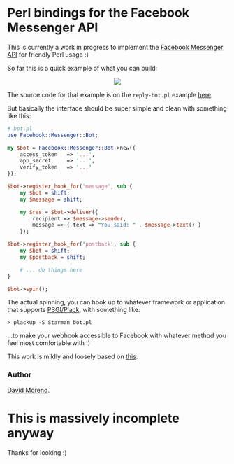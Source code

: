 # Perl bindings for the Facebook Messenger API

This is currently a work in progress to implement the [Facebook Messenger
API](https://developers.facebook.com/docs/messenger-platform) for friendly Perl usage :)

So far this is a quick example of what you can build:

<p align="center">
    <img src="https://github.com/damog/facebook-messenger-perl/blob/master/media/sample-01.gif?raw=true">
</p>

The source code for that example is on the `reply-bot.pl` example [here](https://github.com/damog/facebook-messenger-perl/blob/master/examples/reply-bot.pl).

But basically the interface should be super simple and clean with something like this:

```perl
# bot.pl
use Facebook::Messenger::Bot;

my $bot = Facebook::Messenger::Bot->new({
	access_token   => '...',
	app_secret     => '...',
	verify_token   => '...'
});

$bot->register_hook_for('message', sub {
	my $bot = shift;
	my $message = shift;

	my $res = $bot->deliver({
		recipient => $message->sender,
		message => { text => "You said: " . $message->text() }
	});

$bot->register_hook_for('postback', sub {
    my $bot = shift;
    my $postback = shift;

    # ... do things here
}

$bot->spin();
```

The actual spinning, you can hook up to whatever framework or application that supports [PSGI/Plack](http://plackperl.org/), with something like:

`> plackup -S Starman bot.pl`

...to make your webhook accessible to Facebook with whatever method
you feel most comfortable with :)

This work is mildly and loosely based on [this](https://github.com/hyperoslo/facebook-messenger).

### Author
[David Moreno](https://damog.net).

# This is massively incomplete anyway

Thanks for looking :)
